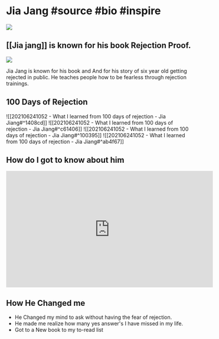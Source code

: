 # Jia Jang #source #bio #inspire 
![](https://tinyurl.com/2am3rur8)

## [[Jia jang]] is known for his book Rejection Proof.

![](https://img1.od-cdn.com/ImageType-400/0887-1/A25/ECF/75/%7BA25ECF75-431B-4EC4-8F33-223E587A0A82%7DImg400.jpg)

Jia Jang is known for his book and And for his story of six year old getting rejected in public. He teaches people how to be fearless through rejection trainings.

## 100 Days of Rejection
![[202106241052 - What I learned from 100 days of rejection - Jia Jiang#^1408cd]]
![[202106241052 - What I learned from 100 days of rejection - Jia Jiang#^c61406]]
![[202106241052 - What I learned from 100 days of rejection - Jia Jiang#^100395]]
![[202106241052 - What I learned from 100 days of rejection - Jia Jiang#^ab4f67]]

## How do I got to know about him
<iframe width="560" height="315" src="https://www.youtube.com/embed/-vZXgApsPCQ" title="YouTube video player" frameborder="0" allow="accelerometer; autoplay; clipboard-write; encrypted-media; gyroscope; picture-in-picture" allowfullscreen></iframe>

## How He Changed me 
- He Changed my mind to ask without having the fear of rejection.
- He made me realize how many yes answer's I have missed in my life.
- Got to a New book to my to-read list